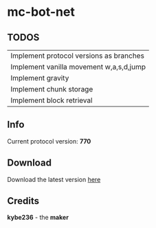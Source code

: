 # mc-bot-net

## TODOS
||
| ------ |
| Implement protocol versions as branches |
| Implement vanilla movement w,a,s,d,jump |
| Implement gravity |
| Implement chunk storage |
| Implement block retrieval |

## Info
Current protocol version: **770**

## Download
Download the latest version [here](https://github.com/kybe236/mc-bot-net/actions/workflows/ci.yml)

## Credits
**kybe236** - the **maker**